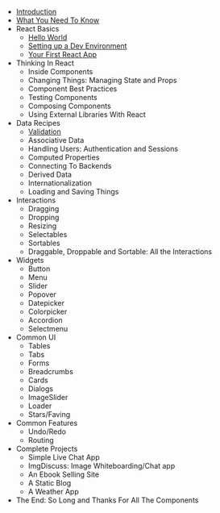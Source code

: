 * [Introduction](Intro.md)
* [What You Need To Know](react-basics/README.md)
* React Basics
  * [Hello World](react-basics/HelloWorld.md)
  * [Setting up a Dev Environment](react-basics/SettingUpADevEnvironment.md)
  * [Your First React App](react-basics/YourFirstReactApp.md)
* Thinking In React
  * Inside Components
  * Changing Things: Managing State and Props
  * Component Best Practices
  * Testing Components
  * Composing Components
  * Using External Libraries With React
* Data Recipes
  * [Validation](data-recipes/Validation.md)
  * Associative Data
  * Handling Users: Authentication and Sessions
  * Computed Properties
  * Connecting To Backends
  * Derived Data
  * Internationalization
  * Loading and Saving Things
* Interactions
  * Dragging
  * Dropping
  * Resizing
  * Selectables
  * Sortables
  * Draggable, Droppable and Sortable: All the Interactions
* Widgets
  * Button
  * Menu
  * Slider
  * Popover
  * Datepicker
  * Colorpicker
  * Accordion
  * Selectmenu
* Common UI
  * Tables
  * Tabs
  * Forms
  * Breadcrumbs
  * Cards
  * Dialogs
  * ImageSlider
  * Loader
  * Stars/Faving
* Common Features
  * Undo/Redo
  * Routing
* Complete Projects
  * Simple Live Chat App
  * ImgDiscuss: Image Whiteboarding/Chat app
  * An Ebook Selling Site
  * A Static Blog
  * A Weather App
* The End: So Long and Thanks For All The Components
